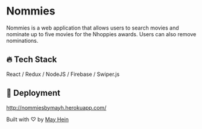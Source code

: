 # Nommies

Nommies is a web application that allows users to search movies and nominate up to five movies for the Nhoppies awards. Users can also remove nominations.

## 🔥 Tech Stack 

React / Redux / NodeJS / Firebase / Swiper.js

## 🚀 Deployment 

http://nommiesbymayh.herokuapp.com/

Built with ♡ by [May Hein](https://www.linkedin.com/in/mayhein/)

